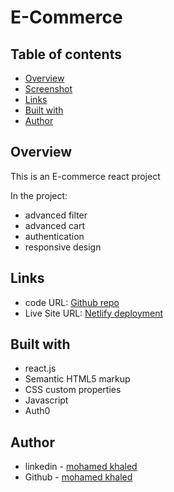 # E-Commerce

## Table of contents

- [Overview](#overview)
- [Screenshot](#screenshot)
- [Links](#links)
- [Built with](#built-with)
- [Author](#author)


## Overview

This is an E-commerce react project

In the project:
- advanced filter
- advanced cart
- authentication
- responsive design


## Links

- code URL: [Github repo](https://github.com/mohamedkhaled4053/E-Commerce)
- Live Site URL: [Netlify deployment](https://e-commerce-comfy-sloth.netlify.app/)


## Built with

- react.js
- Semantic HTML5 markup
- CSS custom properties
- Javascript
- Auth0


## Author

- linkedin - [mohamed khaled](https://www.linkedin.com/in/mohamed-khaled-58602722b/)
- Github - [mohamed khaled](https://github.com/mohamedkhaled4053)